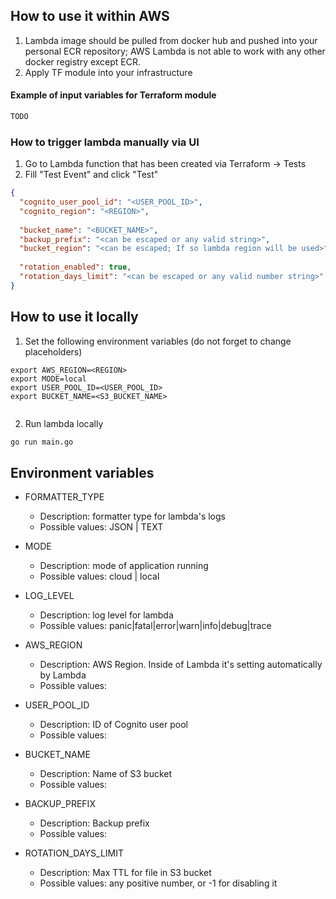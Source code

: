 ## How to use it within AWS

1. Lambda image should be pulled from docker hub and pushed into your personal ECR repository; AWS Lambda is not able to
   work with any other docker registry except ECR.
2. Apply TF module into your infrastructure

#### Example of input variables for Terraform module

```terraform
TODO
```

### How to trigger lambda manually via UI

1. Go to Lambda function that has been created via Terraform -> Tests
2. Fill "Test Event" and click "Test"

```json
{
  "cognito_user_pool_id": "<USER_POOL_ID>",
  "cognito_region": "<REGION>",
  
  "bucket_name": "<BUCKET_NAME>",
  "backup_prefix": "<can be escaped or any valid string>",
  "bucket_region": "<can be escaped; If so lambda region will be used>",
  
  "rotation_enabled": true,
  "rotation_days_limit": "<can be escaped or any valid number string>"
}
```

## How to use it locally

1. Set the following environment variables (do not forget to change placeholders)

```shell
export AWS_REGION=<REGION>
export MODE=local
export USER_POOL_ID=<USER_POOL_ID>
export BUCKET_NAME=<S3_BUCKET_NAME>


```

2. Run lambda locally

```sh
go run main.go
```

## Environment variables

* FORMATTER_TYPE
    * Description: formatter type for lambda's logs
    * Possible values: JSON | TEXT

* MODE
    * Description: mode of application running
    * Possible values: cloud | local

* LOG_LEVEL
    * Description: log level for lambda
    * Possible values: panic|fatal|error|warn|info|debug|trace

* AWS_REGION
    * Description: AWS Region. Inside of Lambda it's setting automatically by Lambda
    * Possible values: <any valid AWS region>

* USER_POOL_ID
    * Description: ID of Cognito user pool
    * Possible values: <any valid ID>

* BUCKET_NAME
    * Description: Name of S3 bucket
    * Possible values: <any valid bucket name>

* BACKUP_PREFIX
    * Description: Backup prefix
    * Possible values: <any string>

* ROTATION_DAYS_LIMIT
    * Description: Max TTL for file in S3 bucket
    * Possible values: any positive number, or -1 for disabling it